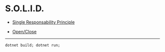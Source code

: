 # S.O.L.I.D.

- [Single Responsability Principle](./1-SRP/readme.md)

- [Open/Close](./2-OCP/readme.md)

---

`dotnet build; dotnet run;`
